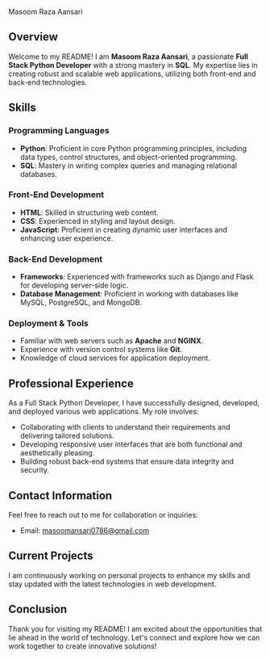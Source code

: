 Masoom Raza Aansari

## Overview
Welcome to my README! I am **Masoom Raza Aansari**, a passionate **Full Stack Python Developer** with a strong mastery in **SQL**. My expertise lies in creating robust and scalable web applications, utilizing both front-end and back-end technologies.

## Skills
### Programming Languages
- **Python**: Proficient in core Python programming principles, including data types, control structures, and object-oriented programming.
- **SQL**: Mastery in writing complex queries and managing relational databases.

### Front-End Development
- **HTML**: Skilled in structuring web content.
- **CSS**: Experienced in styling and layout design.
- **JavaScript**: Proficient in creating dynamic user interfaces and enhancing user experience.

### Back-End Development
- **Frameworks**: Experienced with frameworks such as Django and Flask for developing server-side logic.
- **Database Management**: Proficient in working with databases like MySQL, PostgreSQL, and MongoDB.

### Deployment & Tools
- Familiar with web servers such as **Apache** and **NGINX**.
- Experience with version control systems like **Git**.
- Knowledge of cloud services for application deployment.

## Professional Experience
As a Full Stack Python Developer, I have successfully designed, developed, and deployed various web applications. My role involves:
- Collaborating with clients to understand their requirements and delivering tailored solutions.
- Developing responsive user interfaces that are both functional and aesthetically pleasing.
- Building robust back-end systems that ensure data integrity and security.

## Contact Information
Feel free to reach out to me for collaboration or inquiries:
- Email: [masoomansari0786@gmail.com](mailto:masoomansari0786@gmail.com)

## Current Projects
I am continuously working on personal projects to enhance my skills and stay updated with the latest technologies in web development. 

## Conclusion
Thank you for visiting my README! I am excited about the opportunities that lie ahead in the world of technology. Let's connect and explore how we can work together to create innovative solutions!
